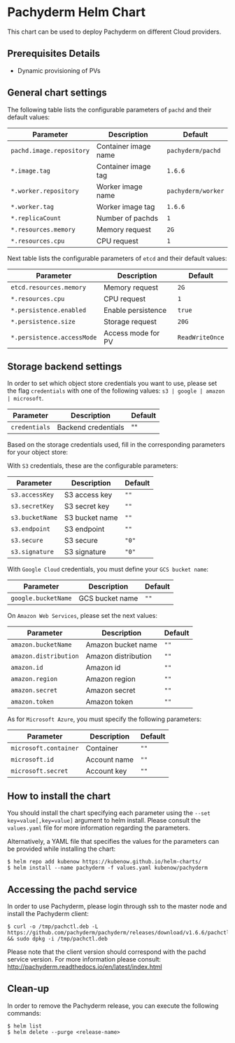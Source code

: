 Pachyderm Helm Chart
====================

This chart can be used to deploy Pachyderm on different Cloud providers.

Prerequisites Details
---------------------

-	Dynamic provisioning of PVs

General chart settings
----------------------

The following table lists the configurable parameters of `pachd` and their default values:

| Parameter                | Description           | Default           |
|--------------------------|-----------------------|-------------------|
| `pachd.image.repository` | Container image name  | `pachyderm/pachd` |
| `*.image.tag`            | Container image tag   | `1.6.6`           |
| `*.worker.repository`    | Worker image name     | `pachyderm/worker`|
| `*.worker.tag`           | Worker image tag      | `1.6.6`           |
| `*.replicaCount`         | Number of pachds      | `1`               |
| `*.resources.memory`     | Memory request        | `2G`              |
| `*.resources.cpu`        | CPU request           | `1`               |


Next table lists the configurable parameters of `etcd` and their default values:

| Parameter                 | Description           | Default           |
|---------------------------|-----------------------|-------------------|
| `etcd.resources.memory`   | Memory request        | `2G`              |
| `*.resources.cpu`         | CPU request           | `1`               |
| `*.persistence.enabled`   | Enable persistence    | `true`            |
| `*.persistence.size`      | Storage request       | `20G`              |
| `*.persistence.accessMode`| Access mode for PV    | `ReadWriteOnce`   |


Storage backend settings
------------------------

In order to set which object store credentials you want to use, please set the flag `credentials` with one of the following values: `s3 | google | amazon | microsoft`.

| Parameter                | Description           | Default           |
|--------------------------|-----------------------|-------------------|
| `credentials`            | Backend credentials   | ""                |


Based on the storage credentials used, fill in the corresponding parameters for your object store:

With `S3` credentials, these are the configurable parameters:

| Parameter                | Description           | Default           |
|--------------------------|-----------------------|-------------------|
| `s3.accessKey`           | S3 access key         | `""`              |
| `s3.secretKey`           | S3 secret key         | `""`              |
| `s3.bucketName`          | S3 bucket name        | `""`              |
| `s3.endpoint`            | S3 endpoint           | `""`              |
| `s3.secure`              | S3 secure             | `"0"`             |
| `s3.signature`           | S3 signature          | `"0"`             |


With `Google Cloud` credentials, you must define your `GCS bucket name`:

| Parameter                | Description           | Default           |
|--------------------------|-----------------------|-------------------|
| `google.bucketName`      | GCS bucket name       | `""`              |


On `Amazon Web Services`, please set the next values:

| Parameter                | Description           | Default           |
|--------------------------|-----------------------|-------------------|
| `amazon.bucketName`      | Amazon bucket name    | `""`              |
| `amazon.distribution`    | Amazon distribution   | `""`              |
| `amazon.id`              | Amazon id             | `""`              |
| `amazon.region`          | Amazon region         | `""`              |
| `amazon.secret`          | Amazon secret         | `""`              |
| `amazon.token`           | Amazon token          | `""`              |


As for `Microsoft Azure`, you must specify the following parameters:

| Parameter                | Description           | Default           |
|--------------------------|-----------------------|-------------------|
| `microsoft.container`    | Container             | `""`              |
| `microsoft.id`           | Account name          | `""`              |
| `microsoft.secret`       | Account key           | `""`              |


How to install the chart
------------------------

You should install the chart specifying each parameter using the `--set key=value[,key=value]` argument to helm install. Please consult the `values.yaml` file for more information regarding the parameters.

Alternatively, a YAML file that specifies the values for the parameters can be provided while installing the chart:

```console
$ helm repo add kubenow https://kubenow.github.io/helm-charts/
$ helm install --name pachyderm -f values.yaml kubenow/pachyderm
```

Accessing the pachd service
---------------------------

In order to use Pachyderm, please login through ssh to the master node and install the Pachyderm client:

```console
$ curl -o /tmp/pachctl.deb -L https://github.com/pachyderm/pachyderm/releases/download/v1.6.6/pachctl_1.6.6_amd64.deb && sudo dpkg -i /tmp/pachctl.deb
```

Please note that the client version should correspond with the pachd service version. For more information please consult: http://pachyderm.readthedocs.io/en/latest/index.html

Clean-up
-------

In order to remove the Pachyderm release, you can execute the following commands:

```console
$ helm list
$ helm delete --purge <release-name>
```
